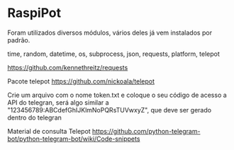 # RaspiPot

Foram utilizados diversos módulos, vários deles já vem instalados por padrão.

time, random, datetime, os, subprocess, json, requests, platform, telepot

https://github.com/kennethreitz/requests

Pacote telepot
https://github.com/nickoala/telepot

Crie um arquivo com o nome token.txt e coloque o seu código de acesso a API do telegran, será algo similar a "123456789:ABCdefGhIJKlmNoPQRsTUVwxyZ", que deve ser gerado dentro do telegran

Material de consulta Telepot
https://github.com/python-telegram-bot/python-telegram-bot/wiki/Code-snippets